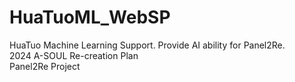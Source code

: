 # HuaTuoML_WebSP
HuaTuo Machine Learning Support. Provide AI ability for Panel2Re. \
2024 A-SOUL Re-creation Plan \
Panel2Re Project
